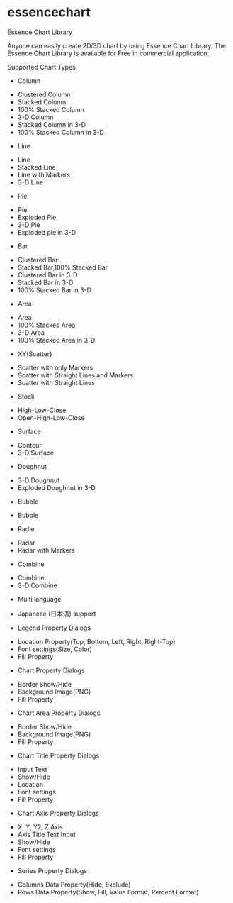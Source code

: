essencechart
============

Essence Chart Library

Anyone can easily create 2D/3D chart by using Essence Chart Library.
The Essence Chart Library is available for Free in commercial application.

Supported Chart Types
 * Column
  - Clustered Column
  - Stacked Column
  - 100% Stacked Column
  - 3-D Column
  - Stacked Column in 3-D
  - 100% Stacked Column in 3-D

 * Line
  - Line
  - Stacked Line
  - Line with Markers
  - 3-D Line

 * Pie
  - Pie
  - Exploded Pie
  - 3-D Pie
  - Exploded pie in 3-D

 * Bar
  - Clustered Bar
  - Stacked Bar,100% Stacked Bar
  - Clustered Bar in 3-D
  - Stacked Bar in 3-D
  - 100% Stacked Bar in 3-D

 * Area
  - Area
  - 100% Stacked Area
  - 3-D Area
  - 100% Stacked Area in 3-D

 * XY(Scatter)
  - Scatter with only Markers
  - Scatter with Straight Lines and Markers
  - Scatter with Straight Lines

 * Stock
  - High-Low-Close
  - Open-High-Low-Close

 * Surface
  - Contour
  - 3-D Surface

 * Doughnut
  - 3-D Doughnut
  - Exploded Doughnut in 3-D

 * Bubble
  - Bubble

 * Radar
  - Radar
  - Radar with Markers

 * Combine
  - Combine
  - 3-D Combine

 * Multi language
  - Japanese (日本语) support

 * Legend Property Dialogs
  - Location Property(Top, Bottom, Left, Right, Right-Top)
  - Font settings(Size, Color)
  - Fill Property

 * Chart Property Dialogs
  - Border Show/Hide
  - Background Image(PNG)
  - Fill Property

 * Chart Area Property Dialogs
  - Border Show/Hide
  - Background Image(PNG)
  - Fill Property

 * Chart Title Property Dialogs
  - Input Text
  - Show/Hide
  - Location
  - Font settings
  - Fill Property

 * Chart Axis Property Dialogs
  - X, Y, Y2, Z Axis
  - Axis Title Text Input
  - Show/Hide
  - Font settings
  - Fill Property

 * Series Property Dialogs
  - Columns Data Property(Hide, Exclude)
  - Rows Data Property(Show, Fill, Value Format, Percent Format)